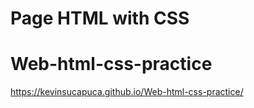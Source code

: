 # Page HTML with CSS
# Web-html-css-practice

https://kevinsucapuca.github.io/Web-html-css-practice/
